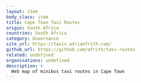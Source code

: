 ```yaml
---
layout: item
body_class: item
title: Cape Town Taxi Routes
origin: South Africa
countries: South Africa
category: Governance
site_url: https://taxis.adrianfrith.com/
github_url: https://github.com/afrith/taxi-routes
related: undefined
organisations: undefined
description: >
  Web map of minibus taxi routes in Cape Town
---
```

